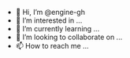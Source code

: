 - 👋 Hi, I’m @engine-gh
- 👀 I’m interested in ...
- 🌱 I’m currently learning ...
- 💞️ I’m looking to collaborate on ...
- 📫 How to reach me ...

<!---
engine-gh/engine-gh is a ✨ special ✨ repository because its `README.md` (this file) appears on your GitHub profile.
You can click the Preview link to take a look at your changes.
--->
